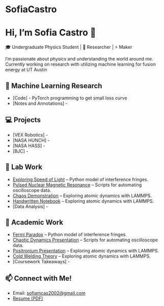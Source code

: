 # SofiaCastro
# Hi, I’m Sofia Castro 👋

🎓 Undergraduate Physics Student | 🔬 Researcher | ⚡ Maker  

I’m passionate about physics and understanding the world around me. Currently working on research with utilizing machine learning for fusion energy at UT Austin

## 🔬 Machine Learning Research
- [Code] - PyTorch programming to get small loss curve
- [Notes and Annotations] -
## 💻 Projects
- [VEX Robotics] -
- [NASA HUNCH] - 
- [NASA HASS] -
- [BJC] - 
## 🔗 Lab Work
- [Exploring Speed of Light](https://github.com/sofiacastro/interferometry-sim) – Python model of interference fringes.  
- [Pulsed Nuclear Magnetic Resonance](https://github.com/sofiacastro/lab-instruments) – Scripts for automating oscilloscope data.  
- [Chaos Demonstration](https://github.com/sofiacastro/materials-modeling) – Exploring atomic dynamics with LAMMPS.
- [Handwritten Notebook](https://github.com/sofiacastro/materials-modeling) – Exploring atomic dynamics with LAMMPS.
- [Data Analysis] - 

## 📄 Academic Work
- [Fermi Paradox](https://github.com/sofiacastro/interferometry-sim) – Python model of interference fringes.  
- [Chaotic Dynamics Presentation](https://github.com/sofiacastro/lab-instruments) – Scripts for automating oscilloscope data.  
- [Positronium Presentation](https://github.com/sofiacastro/materials-modeling) – Exploring atomic dynamics with LAMMPS.
- [Cold Welding Theory](https://github.com/sofiacastro/materials-modeling) – Exploring atomic dynamics with LAMMPS.
- [Coursework Takeaways] - 

## 📫 Connect with Me!
- Email: sofiamcas2002@gmail.com
- [Resume (PDF)](link-to-your-resume)

